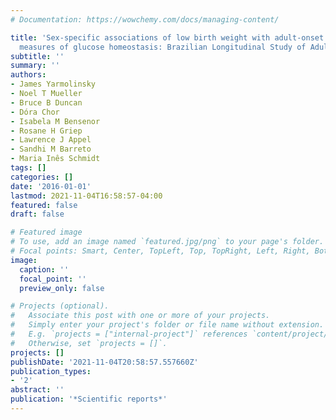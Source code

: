 ```yaml
---
# Documentation: https://wowchemy.com/docs/managing-content/

title: 'Sex-specific associations of low birth weight with adult-onset diabetes and
  measures of glucose homeostasis: Brazilian Longitudinal Study of Adult Health'
subtitle: ''
summary: ''
authors:
- James Yarmolinsky
- Noel T Mueller
- Bruce B Duncan
- Dóra Chor
- Isabela M Bensenor
- Rosane H Griep
- Lawrence J Appel
- Sandhi M Barreto
- Maria Inês Schmidt
tags: []
categories: []
date: '2016-01-01'
lastmod: 2021-11-04T16:58:57-04:00
featured: false
draft: false

# Featured image
# To use, add an image named `featured.jpg/png` to your page's folder.
# Focal points: Smart, Center, TopLeft, Top, TopRight, Left, Right, BottomLeft, Bottom, BottomRight.
image:
  caption: ''
  focal_point: ''
  preview_only: false

# Projects (optional).
#   Associate this post with one or more of your projects.
#   Simply enter your project's folder or file name without extension.
#   E.g. `projects = ["internal-project"]` references `content/project/deep-learning/index.md`.
#   Otherwise, set `projects = []`.
projects: []
publishDate: '2021-11-04T20:58:57.557660Z'
publication_types:
- '2'
abstract: ''
publication: '*Scientific reports*'
---
```

